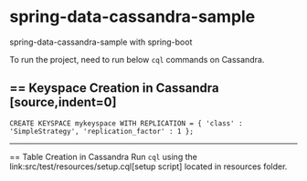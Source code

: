 # spring-data-cassandra-sample
spring-data-cassandra-sample with spring-boot

To run the project, need to run below `cql` commands on Cassandra.

== Keyspace Creation in Cassandra
[source,indent=0]
----
	CREATE KEYSPACE mykeyspace WITH REPLICATION = { 'class' : 'SimpleStrategy', 'replication_factor' : 1 };
----

== Table Creation in Cassandra
Run `cql` using the  link:src/test/resources/setup.cql[setup script] located in resources folder.

